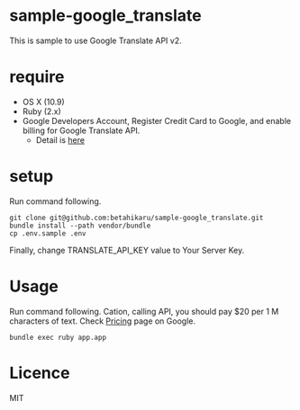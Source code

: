 sample-google_translate
=======================

This is sample to use Google Translate API v2.

# require
- OS X (10.9)
- Ruby (2.x)
- Google Developers Account, Register Credit Card to Google, and enable billing for Google Translate API.
  - Detail is [here](https://developers.google.com/translate/v2/getting_started)

# setup

Run command following.

```
git clone git@github.com:betahikaru/sample-google_translate.git
bundle install --path vendor/bundle
cp .env.sample .env
```

Finally, change TRANSLATE_API_KEY value to Your Server Key.

# Usage

Run command following.
Cation, calling API, you should pay $20 per 1 M characters of text.
Check [Pricing](https://developers.google.com/translate/v2/pricing) page on Google.

```
bundle exec ruby app.app
```

# Licence

MIT


